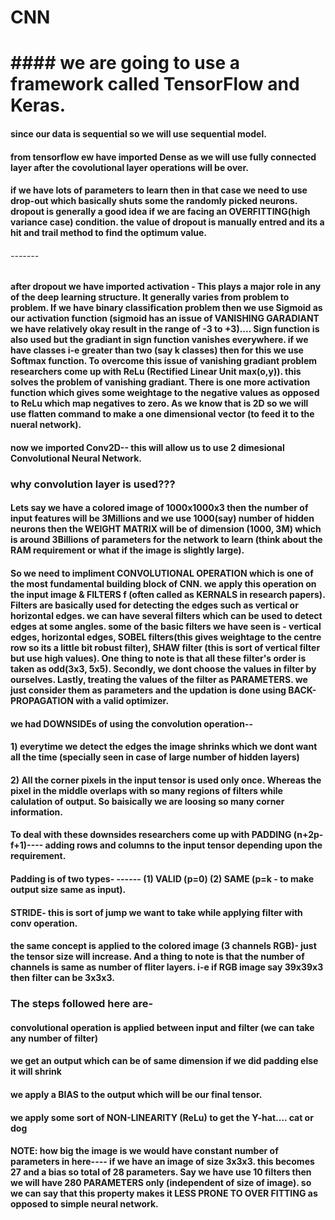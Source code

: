 # CNN
# #### we are going to use a framework called TensorFlow and Keras. 
#### since our data is sequential so we will use sequential model.
#### from tensorflow ew have imported Dense as we will use fully connected layer after the covolutional layer operations will be over.
#### if we have lots of parameters to learn then in that case we need to use drop-out which basically shuts some the randomly picked neurons. dropout is generally a good idea if we are facing an OVERFITTING(high variance case) condition. the value of dropout is manually entred and its a hit and trail method to find the optimum value.
###### -------
#### after dropout we have imported activation - This plays a major role in any of the deep learning structure. It generally varies from problem to problem. If we have binary classification problem then we use Sigmoid as our activation function (sigmoid has an issue of VANISHING GARADIANT we have relatively okay result in the range of -3 to +3).... Sign function is also used but the gradiant in sign function vanishes everywhere. if we have classes i-e greater than two (say k classes) then for this we use Softmax function.  To overcome this issue of vanishing gradiant problem researchers come up with ReLu (Rectified Linear Unit  max(o,y)). this solves the problem of vanishing gradiant. There is one more activation function which gives some weightage to the negative values as opposed to ReLu which map negatives to zero. As we know that is 2D so we will use flatten command to make a one dimensional vector (to feed it to the nueral network). 

#### now we imported Conv2D--  this will allow us to use 2 dimesional Convolutional Neural Network.
### why convolution layer is used???
#### Lets say we have a colored image of 1000x1000x3 then the number of input features will be 3Millions and we use 1000(say) number of hidden neurons then the WEIGHT MATRIX will be of dimension (1000, 3M) which is around 3Billions of parameters for the network to learn (think about the RAM requirement or what if the image is slightly large). 
#### So we need to impliment CONVOLUTIONAL OPERATION  which is one of the most fundamental building block of CNN.  we apply this operation on the input image & FILTERS f (often called as KERNALS in research papers). Filters are basically used for detecting the edges such as vertical or horizontal edges. we can have several filters which can be used to detect edges at some angles. some of the basic filters we have seen is - vertical edges, horizontal edges, SOBEL filters(this gives weightage to the centre row so its a little bit robust filter), SHAW filter (this is sort of vertical filter but use high values). One thing to note is that all these filter's order is taken as odd(3x3, 5x5). Secondly, we dont choose the values in filter by ourselves.  Lastly, treating the values of the filter as PARAMETERS. we just consider them as parameters and the updation is done using BACK-PROPAGATION with a valid optimizer.  
#### we had DOWNSIDEs of using the convolution operation-- 
#### 1) everytime we detect the edges the image shrinks which we dont want all the time (specially seen in case of large number of hidden layers)
#### 2) All the corner pixels in the input tensor is used only once. Whereas the pixel in the middle overlaps with so many regions of filters while calulation of output. So baisically we are loosing so many corner information. 
#### To deal with these downsides researchers come up with PADDING (n+2p-f+1)---- adding rows and columns to the input tensor depending upon the requirement.
#### Padding is of two types- ------   (1) VALID (p=0)  (2) SAME (p=k - to make output size same as input). 
#### STRIDE-  this is sort of jump we want to take while applying filter with conv operation.


#### the same concept is applied to the colored image (3 channels RGB)- just the tensor size will increase. And a thing to note is that the number of channels is same as number of fliter layers. i-e if RGB image say 39x39x3 then filter can be 3x3x3. 

### The steps followed here are- 
#### convolutional operation is applied between input and filter (we can take any number of filter)
#### we get an output which can be of same dimension if we did padding else it will shrink
#### we apply a BIAS to the output which will be our final tensor.
#### we apply some sort of NON-LINEARITY (ReLu) to get the Y-hat.... cat or dog
#### NOTE: how big the image is we would have constant number of parameters in here---- if we have an image of size 3x3x3. this becomes 27 and a bias so total of 28 parameters. Say we have use 10 filters then we will have 280 PARAMETERS only (independent of size of image).  so we can say that this property makes it LESS PRONE TO OVER FITTING as opposed to simple neural network.
